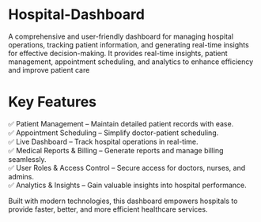 # Hospital-Dashboard <br>
A comprehensive and user-friendly dashboard for managing hospital operations, tracking patient information, and generating real-time insights for effective decision-making. It provides real-time insights, patient management, appointment scheduling, and analytics to enhance efficiency and improve patient care

# Key Features <br>
✅ Patient Management – Maintain detailed patient records with ease. <br>
✅ Appointment Scheduling – Simplify doctor-patient scheduling. <br>
✅ Live Dashboard – Track hospital operations in real-time. <br>
✅ Medical Reports & Billing – Generate reports and manage billing seamlessly. <br>
✅ User Roles & Access Control – Secure access for doctors, nurses, and admins. <br>
✅ Analytics & Insights – Gain valuable insights into hospital performance. <br>

Built with modern technologies, this dashboard empowers hospitals to provide faster, better, and more efficient healthcare services.
